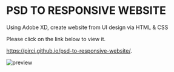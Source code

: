 # PSD TO RESPONSIVE WEBSITE

Using Adobe XD, create website from UI design via HTML & CSS

Please click on the link below to view it.


https://pirci.github.io/psd-to-responsive-website/.

![preview](https://user-images.githubusercontent.com/43238947/112647653-099d6980-8e49-11eb-94cb-3acb66256e5e.jpg)

 
